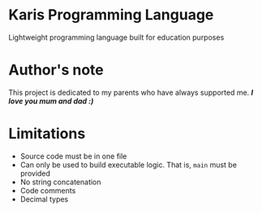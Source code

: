# Karis Programming Language

Lightweight programming language built for education purposes

# Author's note

This project is dedicated to my parents who have always supported me.
**_I love you mum and dad :)_**

# Limitations

- Source code must be in one file
- Can only be used to build executable logic. That is, `main` must be provided
- No string concatenation
- Code comments
- Decimal types


